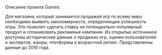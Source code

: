 Описание проекта Games:

Для магазина, который занимается продажей игр по всему миру необходимо выявить закономерности, определяющие успешность игры.
Это позволит сделать ставку на потенциально популярный продукт и спланировать рекламные кампании.
Из открытых источников доступны исторические данные о продажах игр, оценки пользователей и экспертов, жанры, платформы и возрастной ретинг. 
Представленны данные до 2016 года.